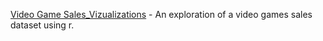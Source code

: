 [Video Game Sales_Vizualizations](https://github.com/rob-rog/VideoGameSales_Viz/blob/90a3d18e89bf889d2a1d7b80f6aac90c7f81e56e/Final_Project.pdf) - An exploration of a video games sales dataset using r.
